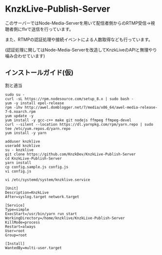 # KnzkLive-Publish-Server

このサーバーではNode-Media-Serverを用いて配信者側からのRTMP受信→視聴者側にflvで送信を行っています。

また、RTMPの認証処理や接続イベントによる人数取得なども行っています。

(認証処理に関してはNode-Media-Serverを改造してKnzkLiveのAPIと無理やり噛み合わせています)

## インストールガイド(仮)
割と適当

```
sudo su -
curl -sL https://rpm.nodesource.com/setup_8.x | sudo bash -
yum -y install epel-release
rpm -ihv http://awel.domblogger.net/7/media/x86_64/awel-media-release-7-6.noarch.rpm
yum update -y
yum install -y gcc-c++ make git nodejs ffmpeg ffmpeg-devel
curl --silent --location https://dl.yarnpkg.com/rpm/yarn.repo | sudo tee /etc/yum.repos.d/yarn.repo
yum install -y yarn

adduser knzklive
useradd knzklive
su - knzklive
git clone https://github.com/KnzkDev/KnzkLive-Publish-Server
cd KnzkLive-Publish-Server
yarn install
cp config.sample.js config.js
vi config.js
```

`vi /etc/systemd/system/knzklive.service`
```
[Unit]
Description=KnzkLive
After=syslog.target network.target

[Service]
Type=simple
ExecStart=/usr/bin/yarn run start
WorkingDirectory=/home/knzklive/KnzkLive-Publish-Server
KillMode=process
Restart=always
User=root
Group=root

[Install]
WantedBy=multi-user.target
```